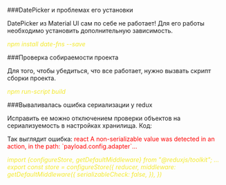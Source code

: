 ###DatePicker и проблемах его установки
<p>DatePicker из Material UI сам по себе не работает! Для его работы
необходимо установить дополнительную зависимость.</p>
<i style="color: #f3e92c">npm install date-fns --save</i>

###Проверка собираемости проекта
<p>Для того, чтобы убедиться, что все работает, нужно вызвать скрипт сборки проекта.</p>
<i style="color: #f3e92c">npm run-script build</i>

###Вываливалась ошибка сериализации у redux
<p>Исправить ее можно отключением проверки объектов на сериализуемость в настройках хранилища. Код:</p>
<p>Так выглядит ошибка: <span style="color: #FF0000">react A non-serializable value was detected in an action, in the path: `payload.config.adapter`...</span></p>
<i style="color: #f3e92c">
import {configureStore, getDefaultMiddleware} from "@reduxjs/toolkit";
...
export const store = configureStore({
  reducer,
  middleware: getDefaultMiddleware({
    serializableCheck: false,
  }),
})</i>